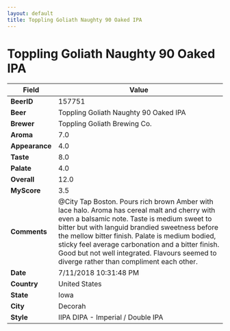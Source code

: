 ```yaml
---
layout: default
title: Toppling Goliath Naughty 90 Oaked IPA
---
```


# Toppling Goliath Naughty 90 Oaked IPA

| Field         | Value     |
|---------------|-----------|
| **BeerID** | 157751 |
| **Beer** | Toppling Goliath Naughty 90 Oaked IPA |
| **Brewer** | Toppling Goliath Brewing Co. |
| **Aroma** | 7.0 |
| **Appearance** | 4.0 |
| **Taste** | 8.0 |
| **Palate** | 4.0 |
| **Overall** | 12.0 |
| **MyScore** | 3.5 |
| **Comments** | @City Tap Boston. Pours rich brown Amber with lace halo.  Aroma has cereal malt and cherry with even a balsamic note. Taste is medium sweet to bitter but with languid brandied sweetness before the mellow bitter finish.  Palate is medium bodied, sticky feel average carbonation and a bitter finish.  Good but not well integrated. Flavours seemed to diverge rather than compliment each other.  |
| **Date** | 7/11/2018 10:31:48 PM |
| **Country** | United States |
| **State** | Iowa |
| **City** | Decorah |
| **Style** | IIPA DIPA - Imperial / Double IPA |
